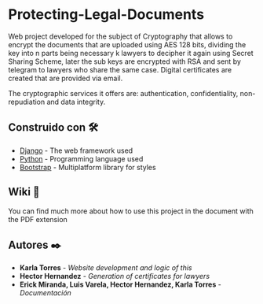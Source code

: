 # Protecting-Legal-Documents
Web project developed for the subject of Cryptography that allows to encrypt the documents that are uploaded using AES 128 bits, dividing the key into n parts being necessary k lawyers to decipher it again using Secret Sharing Scheme, later the sub keys are encrypted with RSA and sent by telegram to lawyers who share the same case. Digital certificates are created that are provided via email.

The cryptographic services it offers are: authentication, confidentiality, non-repudiation and data integrity.

## Construido con 🛠️
* [Django](https://www.djangoproject.com/) - The web framework used
* [Python](https://www.python.org/) - Programming language used
* [Bootstrap](https://getbootstrap.com/) - Multiplatform library for styles

## Wiki 📖
You can find much more about how to use this project in the document with the PDF extension

## Autores ✒️
* **Karla Torres** - *Website development and logic of this*
* **Hector Hernandez** - *Generation of certificates for lawyers*
* **Erick Miranda, Luis Varela, Hector Hernandez, Karla Torres** - *Documentación*
